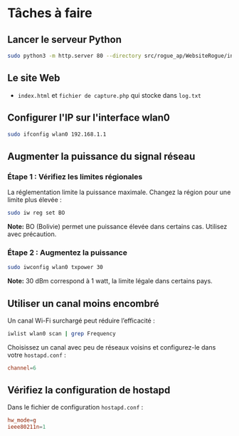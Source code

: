 # Tâches à faire

## Lancer le serveur Python
```bash
sudo python3 -m http.server 80 --directory src/rogue_ap/WebsiteRogue/index.html
```

## Le site Web
- `index.html` et `fichier de capture.php` qui stocke dans `log.txt`

## Configurer l'IP sur l'interface wlan0
```bash
sudo ifconfig wlan0 192.168.1.1
```

## Augmenter la puissance du signal réseau

### Étape 1 : Vérifiez les limites régionales
La réglementation limite la puissance maximale. Changez la région pour une limite plus élevée :
```bash
sudo iw reg set BO
```
**Note:** BO (Bolivie) permet une puissance élevée dans certains cas. Utilisez avec précaution.

### Étape 2 : Augmentez la puissance
```bash
sudo iwconfig wlan0 txpower 30
```
**Note:** 30 dBm correspond à 1 watt, la limite légale dans certains pays.

## Utiliser un canal moins encombré
Un canal Wi-Fi surchargé peut réduire l’efficacité :
```bash
iwlist wlan0 scan | grep Frequency
```
Choisissez un canal avec peu de réseaux voisins et configurez-le dans votre `hostapd.conf` :
```conf
channel=6
```

## Vérifiez la configuration de hostapd
Dans le fichier de configuration `hostapd.conf` :
```conf
hw_mode=g
ieee80211n=1
```